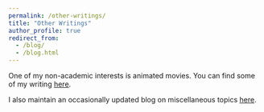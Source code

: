 ```yaml
---
permalink: /other-writings/
title: "Other Writings"
author_profile: true
redirect_from: 
  - /blog/
  - /blog.html
---
```


One of my non-academic interests is animated movies. You can find some of my writing  [here](https://www.nbcnews.com/think/opinion/disney-s-little-mermaid-30-years-ago-changed-animation-musicals-ncna1084221).

I also maintain an occasionally updated blog on miscellaneous topics [here](https://medium.com/@alextolkin).